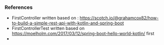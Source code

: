 ### References
* FirstController written based on : https://scotch.io/@grahamcox82/how-to-build-a-simple-rest-api-with-kotlin-and-spring-boot
* FirstControllerTest written based on https://moelholm.com/2017/03/12/spring-boot-hello-world-kotlin/ first
* 